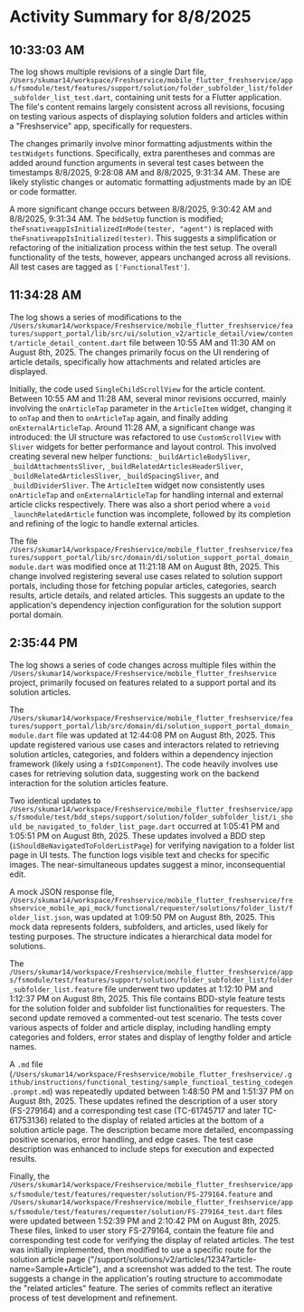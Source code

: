 # Activity Summary for 8/8/2025

## 10:33:03 AM
The log shows multiple revisions of a single Dart file, `/Users/skumar14/workspace/Freshservice/mobile_flutter_freshservice/apps/fsmodule/test/features/support/solution/folder_subfolder_list/folder_subfolder_list_test.dart`, containing unit tests for a Flutter application.  The file's content remains largely consistent across all revisions, focusing on testing various aspects of displaying solution folders and articles within a "Freshservice" app, specifically for requesters.


The changes primarily involve minor formatting adjustments within the `testWidgets` functions.  Specifically,  extra parentheses and commas are added around function arguments in several test cases between the timestamps 8/8/2025, 9:28:08 AM and 8/8/2025, 9:31:34 AM.  These are likely stylistic changes or automatic formatting adjustments made by an IDE or code formatter.

A more significant change occurs between 8/8/2025, 9:30:42 AM and 8/8/2025, 9:31:34 AM.  The `bddSetUp` function is modified; `theFsnativeappIsInitializedInMode(tester, "agent")` is replaced with `theFsnativeappIsInitialized(tester)`. This suggests a simplification or refactoring of the initialization process within the test setup.  The overall functionality of the tests, however, appears unchanged across all revisions.  All test cases are tagged as `['FunctionalTest']`.


## 11:34:28 AM
The log shows a series of modifications to the `/Users/skumar14/workspace/Freshservice/mobile_flutter_freshservice/features/support_portal/lib/src/ui/solution_v2/article_detail/view/content/article_detail_content.dart` file between 10:55 AM and 11:30 AM on August 8th, 2025.  The changes primarily focus on the UI rendering of article details, specifically how attachments and related articles are displayed.

Initially, the code used `SingleChildScrollView` for the article content.  Between 10:55 AM and 11:28 AM, several minor revisions occurred, mainly involving the `onArticleTap` parameter in the `ArticleItem` widget, changing it to `onTap` and then to `onArticleTap` again, and finally adding `onExternalArticleTap`.  Around 11:28 AM, a significant change was introduced: the UI structure was refactored to use `CustomScrollView` with `Sliver` widgets for better performance and layout control.  This involved creating several new helper functions: `_buildArticleBodySliver`, `_buildAttachmentsSliver`, `_buildRelatedArticlesHeaderSliver`, `_buildRelatedArticlesSliver`, `_buildSpacingSliver`, and `_buildDividerSliver`. The `ArticleItem` widget now consistently uses `onArticleTap` and `onExternalArticleTap` for handling internal and external article clicks respectively. There was also a short period where a `void _launchRelatedArticle` function was incomplete, followed by its completion and refining of the logic to handle external articles.


The file `/Users/skumar14/workspace/Freshservice/mobile_flutter_freshservice/features/support_portal/lib/src/domain/di/solution_support_portal_domain_module.dart` was modified once at 11:21:18 AM on August 8th, 2025. This change involved registering several use cases related to solution support portals, including those for fetching popular articles, categories, search results, article details, and related articles.  This suggests an update to the application's dependency injection configuration for the solution support portal domain.


## 2:35:44 PM
The log shows a series of code changes across multiple files within the `/Users/skumar14/workspace/Freshservice/mobile_flutter_freshservice` project, primarily focused on features related to a support portal and its solution articles.

The `/Users/skumar14/workspace/Freshservice/mobile_flutter_freshservice/features/support_portal/lib/src/domain/di/solution_support_portal_domain_module.dart` file was updated at 12:44:08 PM on August 8th, 2025.  This update registered various use cases and interactors related to retrieving solution articles, categories, and folders within a dependency injection framework (likely using a `fsDIComponent`).  The code heavily involves use cases for retrieving solution data, suggesting work on the backend interaction for the solution articles feature.

Two identical updates to `/Users/skumar14/workspace/Freshservice/mobile_flutter_freshservice/apps/fsmodule/test/bdd_steps/support/solution/folder_subfolder_list/i_should_be_navigated_to_folder_list_page.dart` occurred at 1:05:41 PM and 1:05:51 PM on August 8th, 2025. These updates involved a BDD step (`iShouldBeNavigatedToFolderListPage`) for verifying navigation to a folder list page in UI tests. The function logs visible text and checks for specific images. The near-simultaneous updates suggest a minor, inconsequential edit.

A mock JSON response file, `/Users/skumar14/workspace/Freshservice/mobile_flutter_freshservice/freshservice_mobile_api_mock/functional/requester/solutions/folder_list/folder_list.json`, was updated at 1:09:50 PM on August 8th, 2025.  This mock data represents folders, subfolders, and articles, used likely for testing purposes.  The structure indicates a hierarchical data model for solutions.

The `/Users/skumar14/workspace/Freshservice/mobile_flutter_freshservice/apps/fsmodule/test/features/support/solution/folder_subfolder_list/folder_subfolder_list.feature` file underwent two updates at 1:12:10 PM and 1:12:37 PM on August 8th, 2025. This file contains BDD-style feature tests for the solution folder and subfolder list functionalities for requesters. The second update removed a commented-out test scenario.  The tests cover various aspects of folder and article display, including handling empty categories and folders, error states and display of lengthy folder and article names.

A `.md` file (`/Users/skumar14/workspace/Freshservice/mobile_flutter_freshservice/.github/instructions/functional_testing/sample_functioal_testing_codegen.prompt.md`)  was repeatedly updated between 1:48:50 PM and 1:51:37 PM on August 8th, 2025.  These updates refined the description of a user story (FS-279164) and a corresponding test case (TC-61745717 and later TC-61753136) related to the display of related articles at the bottom of a solution article page. The description became more detailed, encompassing positive scenarios, error handling, and edge cases.  The test case description was enhanced to include steps for execution and expected results.

Finally, the `/Users/skumar14/workspace/Freshservice/mobile_flutter_freshservice/apps/fsmodule/test/features/requester/solution/FS-279164.feature` and `/Users/skumar14/workspace/Freshservice/mobile_flutter_freshservice/apps/fsmodule/test/features/requester/solution/FS-279164_test.dart` files were updated between 1:52:39 PM and 2:10:42 PM on August 8th, 2025.  These files, linked to user story FS-279164, contain the feature file and corresponding test code for verifying the display of related articles.  The test was initially implemented, then modified to use a specific route for the solution article page ("/support/solutions/v2/articles/1234?article-name=Sample+Article"), and a screenshot was added to the test. The route suggests a change in the application's routing structure to accommodate the "related articles" feature.  The series of commits reflect an iterative process of test development and refinement.
